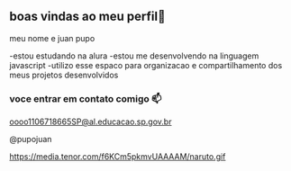 ## boas vindas ao meu perfil💙

meu nome e juan pupo

-estou estudando na alura
-estou me desenvolvendo na linguagem javascript
-utilizo esse espaco para organizacao e compartilhamento dos meus projetos desenvolvidos

### voce entrar em contato comigo 📫

oooo1106718665SP@al.educacao.sp.gov.br

@pupojuan

  ![]()https://media.tenor.com/f6KCm5pkmvUAAAAM/naruto.gif
